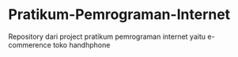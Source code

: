 # Pratikum-Pemrograman-Internet
 Repository dari project pratikum pemrograman internet yaitu e-commerence toko handhphone
